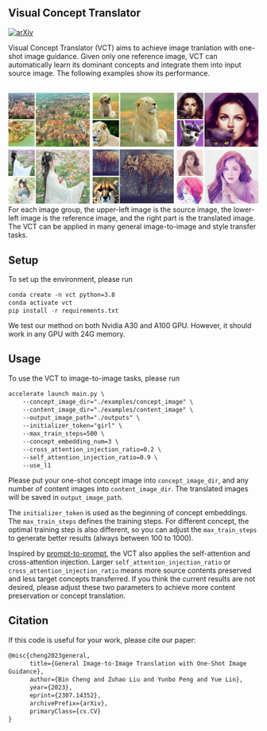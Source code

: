 ## Visual Concept Translator

[![arXiv](https://img.shields.io/badge/arXiv-2307.14352-b31b1b.svg)](https://arxiv.org/abs/2307.14352)

Visual Concept Translator (VCT) aims to achieve image tranlation with one-shot image guidance. Given only one reference image, VCT can automatically learn its dominant concepts and integrate them into input source image. The following examples show its performance. <br>
<br>

![VCT examples](assets/gallery.jpg?raw=true)
For each image group, the upper-left image is the source image, the lower-left image is the reference image, and the right part is the translated image. The VCT can be applied in many general image-to-image and style transfer tasks.


## Setup
To set up the environment, please run
```
conda create -n vct python=3.8
conda activate vct
pip install -r requirements.txt
```
We test our method on both Nvidia A30 and A100 GPU. However, it should work in any GPU with 24G memory.

## Usage
To use the VCT to image-to-image tasks, please run
```
accelerate launch main.py \
    --concept_image_dir="./examples/concept_image" \
    --content_image_dir="./examples/content_image" \
    --output_image_path="./outputs" \
    --initializer_token="girl" \
    --max_train_steps=500 \
    --concept_embedding_num=3 \
    --cross_attention_injection_ratio=0.2 \
    --self_attention_injection_ratio=0.9 \
    --use_l1
```
Please put your one-shot concept image into `concept_image_dir`, and any number of content images into `content_image_dir`. The translated images will be saved in `output_image_path`.

The `initializer_token` is used as the beginning of concept embeddings. The `max_train_steps` defines the training steps. For different concept, the optimal training step is also different, so you can adjust the `max_train_steps` to generate better results (always between 100 to 1000).

Inspired by [prompt-to-prompt](https://github.com/google/prompt-to-prompt), the VCT also applies the self-attention and cross-attention injection. Larger `self_attention_injection_ratio` or `cross_attention_injection_ratio` means more source contents preserved and less target concepts transferred. If you think the current results are not desired, please adjust these two parameters to achieve more content preservation or concept translation.

## Citation
If this code is useful for your work, please cite our paper:

```
@misc{cheng2023general,
      title={General Image-to-Image Translation with One-Shot Image Guidance}, 
      author={Bin Cheng and Zuhao Liu and Yunbo Peng and Yue Lin},
      year={2023},
      eprint={2307.14352},
      archivePrefix={arXiv},
      primaryClass={cs.CV}
}
```






